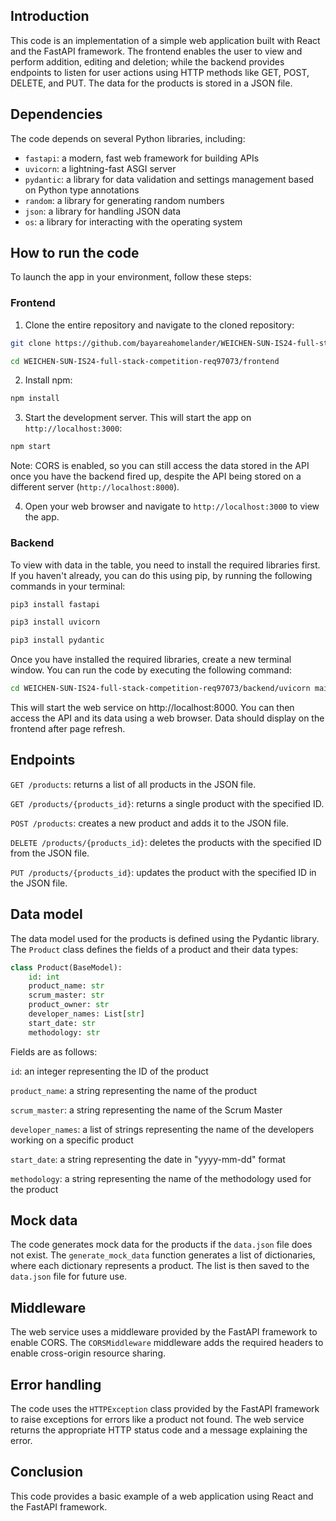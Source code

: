 ## **Introduction**

This code is an implementation of a simple web application built with React and the FastAPI framework. The frontend enables the user to view and perform addition, editing and deletion; while the backend provides endpoints to listen for user actions using HTTP methods like GET, POST, DELETE, and PUT. The data for the products is stored in a JSON file.

## **Dependencies**

The code depends on several Python libraries, including:

- `fastapi`: a modern, fast web framework for building APIs
- `uvicorn`: a lightning-fast ASGI server
- `pydantic`: a library for data validation and settings management based on Python type annotations
- `random`: a library for generating random numbers
- `json`: a library for handling JSON data
- `os`: a library for interacting with the operating system

## **How to run the code**

To launch the app in your environment, follow these steps:
### Frontend
1. Clone the entire repository and navigate to the cloned repository:
```bash
git clone https://github.com/bayareahomelander/WEICHEN-SUN-IS24-full-stack-competition-req97073.git
```
```bash
cd WEICHEN-SUN-IS24-full-stack-competition-req97073/frontend
```
2. Install npm:
```bash
npm install
```
3. Start the development server. This will start the app on `http://localhost:3000`:
```bash
npm start
```
Note: CORS is enabled, so you can still access the data stored in the API once you have the backend fired up, despite the API being stored on a different server (`http://localhost:8000`).

4. Open your web browser and navigate to `http://localhost:3000` to view the app.

### Backend
To view with data in the table, you need to install the required libraries first. If you haven't already, you can do this using pip, by running the following commands in your terminal:
```bash
pip3 install fastapi
```
```bash
pip3 install uvicorn
```
```bash
pip3 install pydantic
```
Once you have installed the required libraries, create a new terminal window. You can run the code by executing the following command:
```bash
cd WEICHEN-SUN-IS24-full-stack-competition-req97073/backend/uvicorn main:app --reload
```
This will start the web service on http://localhost:8000. You can then access the API and its data using a web browser. Data should display on the frontend after page refresh.

## **Endpoints**
`GET /products`: returns a list of all products in the JSON file.

`GET /products/{products_id}`: returns a single product with the specified ID.

`POST /products`: creates a new product and adds it to the JSON file.

`DELETE /products/{products_id}`: deletes the products with the specified ID from the JSON file.

`PUT /products/{products_id}`: updates the product with the specified ID in the JSON file.

## **Data model**
The data model used for the products is defined using the Pydantic library. The `Product` class defines the fields of a product and their data types:
```python
class Product(BaseModel):
    id: int
    product_name: str
    scrum_master: str
    product_owner: str
    developer_names: List[str]
    start_date: str
    methodology: str
```
Fields are as follows:

`id`: an integer representing the ID of the product

`product_name`: a string representing the name of the product

`scrum_master`: a string representing the name of the Scrum Master

`developer_names`: a list of strings representing the name of the developers working on a specific product

`start_date`: a string representing the date in "yyyy-mm-dd" format

`methodology`: a string representing the name of the methodology used for the product

## **Mock data**
The code generates mock data for the products if the `data.json` file does not exist. The `generate_mock_data` function generates a list of dictionaries, where each dictionary represents a product. The list is then saved to the `data.json` file for future use.

## **Middleware**
The web service uses a middleware provided by the FastAPI framework to enable CORS. The `CORSMiddleware` middleware adds the required headers to enable cross-origin resource sharing.

## **Error handling**
The code uses the `HTTPException` class provided by the FastAPI framework to raise exceptions for errors like a product not found. The web service returns the appropriate HTTP status code and a message explaining the error.

## **Conclusion**
This code provides a basic example of a web application using React and the FastAPI framework.
